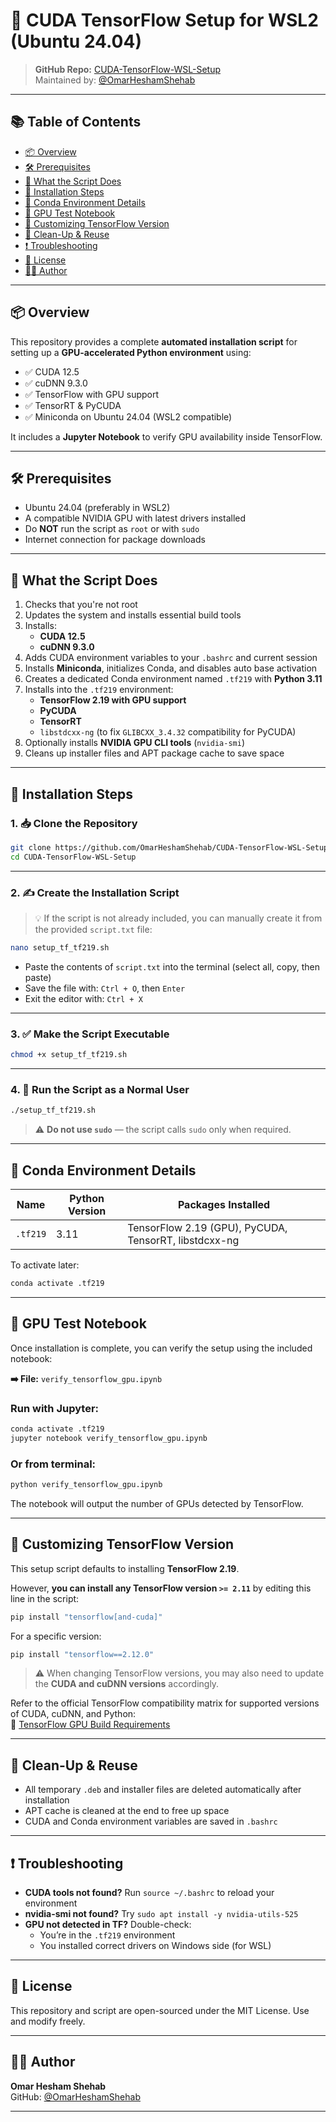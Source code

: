 # 🚀 CUDA TensorFlow Setup for WSL2 (Ubuntu 24.04)

> **GitHub Repo:** [CUDA-TensorFlow-WSL-Setup](https://github.com/OmarHeshamShehab/CUDA-TensorFlow-WSL-Setup)  
> Maintained by: [@OmarHeshamShehab](https://github.com/OmarHeshamShehab)

---

## 📚 Table of Contents

- [📦 Overview](#-overview)
- [🛠️ Prerequisites](#️-prerequisites)
- [📜 What the Script Does](#-what-the-script-does)
- [🔧 Installation Steps](#-installation-steps)
- [📂 Conda Environment Details](#-conda-environment-details)
- [🧪 GPU Test Notebook](#-gpu-test-notebook)
- [📁 Customizing TensorFlow Version](#-customizing-tensorflow-version)
- [🧹 Clean-Up & Reuse](#-clean-up--reuse)
- [❗ Troubleshooting](#-troubleshooting)
- [📄 License](#-license)
- [👨‍💻 Author](#-author)

---

## 📦 Overview

This repository provides a complete **automated installation script** for setting up a **GPU-accelerated Python environment** using:
- ✅ CUDA 12.5
- ✅ cuDNN 9.3.0
- ✅ TensorFlow with GPU support
- ✅ TensorRT & PyCUDA
- ✅ Miniconda on Ubuntu 24.04 (WSL2 compatible)

It includes a **Jupyter Notebook** to verify GPU availability inside TensorFlow.

---

## 🛠️ Prerequisites

- Ubuntu 24.04 (preferably in WSL2)
- A compatible NVIDIA GPU with latest drivers installed
- Do **NOT** run the script as `root` or with `sudo`
- Internet connection for package downloads

---

## 📜 What the Script Does

1. Checks that you're not root  
2. Updates the system and installs essential build tools  
3. Installs:
   - **CUDA 12.5**
   - **cuDNN 9.3.0**
4. Adds CUDA environment variables to your `.bashrc` and current session  
5. Installs **Miniconda**, initializes Conda, and disables auto base activation  
6. Creates a dedicated Conda environment named `.tf219` with **Python 3.11**  
7. Installs into the `.tf219` environment:
   - **TensorFlow 2.19 with GPU support**
   - **PyCUDA**
   - **TensorRT**
   - `libstdcxx-ng` (to fix `GLIBCXX_3.4.32` compatibility for PyCUDA)  
8. Optionally installs **NVIDIA GPU CLI tools** (`nvidia-smi`)  
9. Cleans up installer files and APT package cache to save space  

---

## 🔧 Installation Steps

### 1. 📥 Clone the Repository

```bash
git clone https://github.com/OmarHeshamShehab/CUDA-TensorFlow-WSL-Setup.git
cd CUDA-TensorFlow-WSL-Setup
```

---

### 2. ✍️ Create the Installation Script

> 💡 If the script is not already included, you can manually create it from the provided `script.txt` file:

```bash
nano setup_tf_tf219.sh
```

- Paste the contents of `script.txt` into the terminal (select all, copy, then paste)
- Save the file with: `Ctrl + O`, then `Enter`
- Exit the editor with: `Ctrl + X`

---

### 3. ✅ Make the Script Executable

```bash
chmod +x setup_tf_tf219.sh
```

---

### 4. 🚫 Run the Script as a Normal User

```bash
./setup_tf_tf219.sh
```

> ⚠️ **Do not use `sudo`** — the script calls `sudo` only when required.

---

## 📂 Conda Environment Details

| Name     | Python Version | Packages Installed                   |
|----------|----------------|--------------------------------------|
| `.tf219` | 3.11           | TensorFlow 2.19 (GPU), PyCUDA, TensorRT, libstdcxx-ng |

To activate later:

```bash
conda activate .tf219
```

---

## 🧪 GPU Test Notebook

Once installation is complete, you can verify the setup using the included notebook:

**➡️ File:** `verify_tensorflow_gpu.ipynb`

### Run with Jupyter:

```bash
conda activate .tf219
jupyter notebook verify_tensorflow_gpu.ipynb
```

### Or from terminal:

```bash
python verify_tensorflow_gpu.ipynb
```

The notebook will output the number of GPUs detected by TensorFlow.

---

## 📁 Customizing TensorFlow Version

This setup script defaults to installing **TensorFlow 2.19**.

However, **you can install any TensorFlow version `>= 2.11`** by editing this line in the script:

```bash
pip install "tensorflow[and-cuda]"
```

For a specific version:

```bash
pip install "tensorflow==2.12.0"
```

> ⚠️ When changing TensorFlow versions, you may also need to update the **CUDA and cuDNN versions** accordingly.

Refer to the official TensorFlow compatibility matrix for supported versions of CUDA, cuDNN, and Python:  
🔗 [TensorFlow GPU Build Requirements](https://www.tensorflow.org/install/source#gpu)

---

## 🧹 Clean-Up & Reuse

- All temporary `.deb` and installer files are deleted automatically after installation
- APT cache is cleaned at the end to free up space
- CUDA and Conda environment variables are saved in `.bashrc`

---

## ❗ Troubleshooting

- **CUDA tools not found?** Run `source ~/.bashrc` to reload your environment
- **nvidia-smi not found?** Try `sudo apt install -y nvidia-utils-525`
- **GPU not detected in TF?** Double-check:
  - You’re in the `.tf219` environment
  - You installed correct drivers on Windows side (for WSL)

---

## 📄 License

This repository and script are open-sourced under the MIT License. Use and modify freely.

---

## 👨‍💻 Author

**Omar Hesham Shehab**  
GitHub: [@OmarHeshamShehab](https://github.com/OmarHeshamShehab)

---
